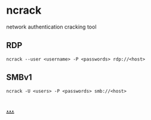 # ncrack

network authentication cracking tool

## RDP

```
ncrack --user <username> -P <passwords> rdp://<host>
```

## SMBv1

```
ncrack -U <users> -P <passwords> smb://<host>
```

## [...](https://nmap.org/ncrack/man.html)
